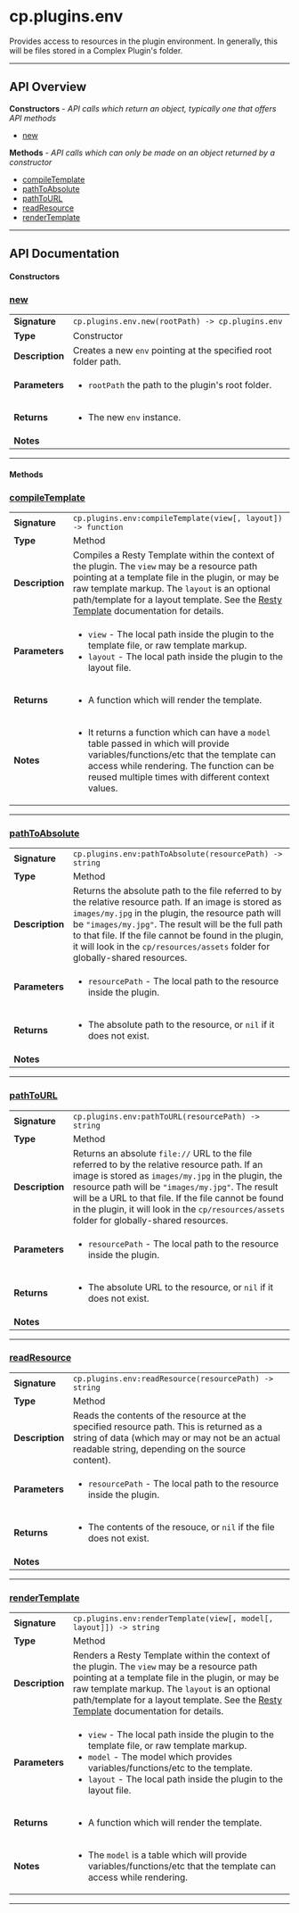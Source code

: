 # cp.plugins.env

Provides access to resources in the plugin environment. In generally, this will be files stored in a Complex Plugin's folder.

---

## API Overview
**Constructors** - _API calls which return an object, typically one that offers API methods_
 * [new](#new)

**Methods** - _API calls which can only be made on an object returned by a constructor_
 * [compileTemplate](#compiletemplate)
 * [pathToAbsolute](#pathtoabsolute)
 * [pathToURL](#pathtourl)
 * [readResource](#readresource)
 * [renderTemplate](#rendertemplate)


---

## API Documentation

#### Constructors


### [new](#new)

|                                             |                                                                                     |
| --------------------------------------------|-------------------------------------------------------------------------------------|
| **Signature**                               | `cp.plugins.env.new(rootPath) -> cp.plugins.env`                                                                    |
| **Type**                                    | Constructor                                                                     |
| **Description**                             | Creates a new `env` pointing at the specified root folder path.                                                                     |
| **Parameters**                              | <ul><li>`rootPath` the path to the plugin's root folder.</li></ul> |
| **Returns**                                 | <ul><li>The new `env` instance.</li></ul>          |
| **Notes**                                   | <ul></ul> |

---

#### Methods


### [compileTemplate](#compiletemplate)

|                                             |                                                                                     |
| --------------------------------------------|-------------------------------------------------------------------------------------|
| **Signature**                               | `cp.plugins.env:compileTemplate(view[, layout]) -> function`                                                                    |
| **Type**                                    | Method                                                                     |
| **Description**                             | Compiles a Resty Template within the context of the plugin. The `view` may be a resource path pointing at a template file in the plugin, or may be raw template markup. The `layout` is an optional path/template for a layout template. See the [Resty Template](https://github.com/bungle/lua-resty-template) documentation for details.                                                                     |
| **Parameters**                              | <ul><li>`view`	- The local path inside the plugin to the template file, or raw template markup.</li><li>`layout`	- The local path inside the plugin to the layout file.</li></ul> |
| **Returns**                                 | <ul><li>A function which will render the template.</li></ul>          |
| **Notes**                                   | <ul><li>It returns a function which can have a `model` table passed in which will provide variables/functions/etc that the template can access while rendering. The function can be reused multiple times with different context values.</li></ul> |

---


### [pathToAbsolute](#pathtoabsolute)

|                                             |                                                                                     |
| --------------------------------------------|-------------------------------------------------------------------------------------|
| **Signature**                               | `cp.plugins.env:pathToAbsolute(resourcePath) -> string`                                                                    |
| **Type**                                    | Method                                                                     |
| **Description**                             | Returns the absolute path to the file referred to by the relative resource path. If an image is stored as `images/my.jpg` in the plugin, the resource path will be `"images/my.jpg"`. The result will be the full path to that file. If the file cannot be found in the plugin, it will look in the `cp/resources/assets` folder for globally-shared resources.                                                                     |
| **Parameters**                              | <ul><li>`resourcePath` - The local path to the resource inside the plugin.</li></ul> |
| **Returns**                                 | <ul><li>The absolute path to the resource, or `nil` if it does not exist.</li></ul>          |
| **Notes**                                   | <ul></ul> |

---


### [pathToURL](#pathtourl)

|                                             |                                                                                     |
| --------------------------------------------|-------------------------------------------------------------------------------------|
| **Signature**                               | `cp.plugins.env:pathToURL(resourcePath) -> string`                                                                    |
| **Type**                                    | Method                                                                     |
| **Description**                             | Returns an absolute `file://` URL to the file referred to by the relative resource path. If an image is stored as `images/my.jpg` in the plugin, the resource path will be `"images/my.jpg"`. The result will be a URL to that file. If the file cannot be found in the plugin, it will look in the `cp/resources/assets` folder for globally-shared resources.                                                                     |
| **Parameters**                              | <ul><li>`resourcePath` - The local path to the resource inside the plugin.</li></ul> |
| **Returns**                                 | <ul><li>The absolute URL to the resource, or `nil` if it does not exist.</li></ul>          |
| **Notes**                                   | <ul></ul> |

---


### [readResource](#readresource)

|                                             |                                                                                     |
| --------------------------------------------|-------------------------------------------------------------------------------------|
| **Signature**                               | `cp.plugins.env:readResource(resourcePath) -> string`                                                                    |
| **Type**                                    | Method                                                                     |
| **Description**                             | Reads the contents of the resource at the specified resource path. This is returned as a string of data (which may or may not be an actual readable string, depending on the source content).                                                                     |
| **Parameters**                              | <ul><li>`resourcePath`	- The local path to the resource inside the plugin.</li></ul> |
| **Returns**                                 | <ul><li>The contents of the resouce, or `nil` if the file does not exist.</li></ul>          |
| **Notes**                                   | <ul></ul> |

---


### [renderTemplate](#rendertemplate)

|                                             |                                                                                     |
| --------------------------------------------|-------------------------------------------------------------------------------------|
| **Signature**                               | `cp.plugins.env:renderTemplate(view[, model[, layout]]) -> string`                                                                    |
| **Type**                                    | Method                                                                     |
| **Description**                             | Renders a Resty Template within the context of the plugin. The `view` may be a resource path pointing at a template file in the plugin, or may be raw template markup. The `layout` is an optional path/template for a layout template. See the [Resty Template](https://github.com/bungle/lua-resty-template) documentation for details.                                                                     |
| **Parameters**                              | <ul><li>`view`	- The local path inside the plugin to the template file, or raw template markup.</li><li>`model`	- The model which provides variables/functions/etc to the template.</li><li>`layout`	- The local path inside the plugin to the layout file.</li></ul> |
| **Returns**                                 | <ul><li>A function which will render the template.</li></ul>          |
| **Notes**                                   | <ul><li>The `model` is a table which will provide variables/functions/etc that the template can access while rendering.</li></ul> |

---

